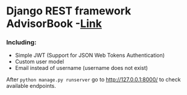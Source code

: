 # Django REST framework AdvisorBook -[Link](https://advisorbooking.herokuapp.com/)

### Including:
- Simple JWT (Support for JSON Web Tokens Authentication)
- Custom user model
- Email instead of username (username does not exist)

After `python manage.py runserver` go to http://127.0.0.1:8000/ to check available endpoints.
